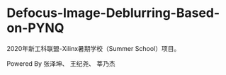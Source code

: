 # Defocus-Image-Deblurring-Based-on-PYNQ

2020年新工科联盟-Xilinx暑期学校（Summer School）项目。

Powered By 张泽坤、 王纪尧、 莘乃杰

